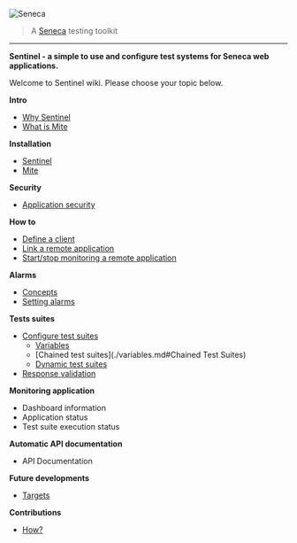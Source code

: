 ![Seneca](http://senecajs.org/files/assets/seneca-logo.png)
> A [Seneca](http://senecajs.org) testing toolkit


***

[](../public/favicon.ico)

**Sentinel - a simple to use and configure test systems for Seneca web applications.**

Welcome to Sentinel wiki. Please choose your topic below.

**Intro**

* [Why Sentinel](./why-sentinel.md)
* [What is Mite](./what-is-mite.md)

**Installation**

* [Sentinel](./install-sentinel.md)
* [Mite](./install-mite.md)

**Security**

* [Application security](./security.md)

**How to**

* [Define a client](./define-client.md)
* [Link a remote application](./link-application.md)
* [Start/stop monitoring a remote application](./monitor-application.md)

**Alarms**

* [Concepts](./alarm-concepts.md)
* [Setting alarms](./setting-alarm.md)

**Tests suites**
* [Configure test suites](./configure-test-suites.md)
  * [Variables](./variables.md)
  * [Chained test suites](./variables.md#Chained Test Suites)
  * [Dynamic test suites](./variables.md)
* [Response validation](./response-validation.md)


**Monitoring application**

* Dashboard information
* Application status
* Test suite execution status

**Automatic API documentation**

* API Documentation

**Future developments**

* [Targets](./future.md)

**Contributions**

* [How?](./contribute.md)
